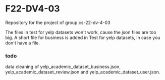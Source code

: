 # F22-DV4-03
Repository for the project of group cs-22-dv-4-03


The files in test for yelp datasets won't work, cause the json files are too big.
A short file for business is added in Test for yelp datasets, in case you don't have a file.


### todo

data cleaning of yelp_academic_dataset_business.json, yelp_academic_dataset_review.json and yelp_academic_dataset_user.json.

